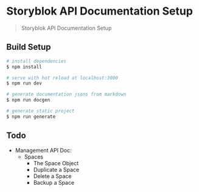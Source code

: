 # Storyblok API Documentation Setup

> Storyblok API Documentation Setup

## Build Setup

``` bash
# install dependencies
$ npm install

# serve with hot reload at localhost:3000
$ npm run dev

# generate documentation jsons from markdown
$ npm run docgen

# generate static project
$ npm run generate
```

## Todo

- Management API Doc:
  - Spaces
    - The Space Object
    - Duplicate a Space
    - Delete a Space
    - Backup a Space
